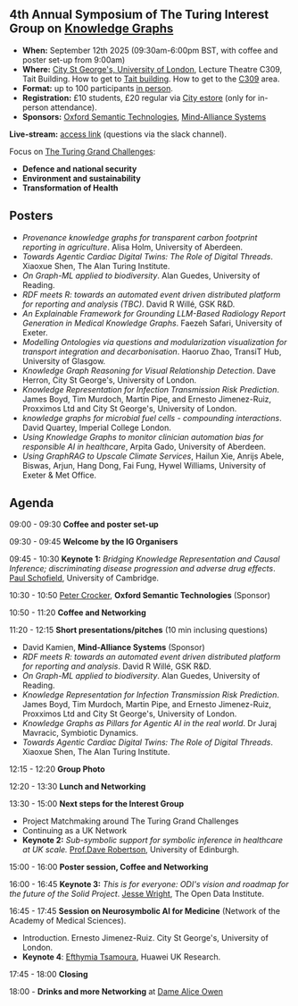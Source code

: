 ## 4th Annual Symposium of The Turing Interest Group on [Knowledge Graphs](https://www.turing.ac.uk/research/interest-groups/knowledge-graphs)

- **When:** September 12th 2025 (09:30am-6:00pm BST, with coffee and poster set-up from 9:00am)
- **Where:** [City St George's, University of London](https://www.citystgeorges.ac.uk/), Lecture Theatre C309, Tait Building. How to get to [Tait building](https://goo.gl/maps/DkxQcdR5fSyuy1hy9). How to get to the [C309](https://bit.ly/symposium-video-getting-to-c309) area.
- **Format:** up to 100 participants <ins>in person</ins>. 
- **Registration:** £10 students, £20 regular via [City estore](https://www.citystgeorges.ac.uk/news-and-events/events/2025/september/4th-annual-symposium-of-the-turing-interest-group-on-knowledge-graphs) (only for in-person attendance).
- **Sponsors:** [Oxford Semantic Technologies](https://www.oxfordsemantic.tech/), [Mind-Alliance Systems](https://www.mind-alliance.com/)
<!--- **Photos:** TBA -->
<!-- **Call for presentations and posters:** (now closed)
  - [Poster presentation and potential sponsorship from industry](https://forms.gle/8M8Je79aHuz9Abb48) (please reach for additional details).
  - [Poster presentation from academia](https://forms.gle/aYktpvP6CurTyzhMA).
-->
**Live-stream:** [access link](https://echo360.org.uk/section/88ad5e90-d7d6-4b75-92b6-6b31bd706def/public) (questions via the slack channel).


Focus on [The Turing Grand Challenges](https://www.turing.ac.uk/research):
- **Defence and national security**
- **Environment and sustainability**
- **Transformation of Health**


## Posters
- *Provenance knowledge graphs for transparent carbon footprint reporting in agriculture*. Alisa Holm, University of Aberdeen.
- *Towards Agentic Cardiac Digital Twins: The Role of Digital Threads*. Xiaoxue Shen, The Alan Turing Institute.
- *On Graph-ML applied to biodiversity*. Alan Guedes, University of Reading.
- *RDF meets R: towards an automated event driven distributed platform for reporting and analysis (TBC)*. David R Willé, GSK R&D.
- *An Explainable Framework for Grounding LLM-Based Radiology Report Generation in Medical Knowledge Graphs*. Faezeh Safari, University of Exeter.
- *Modelling Ontologies via questions and modularization visualization for transport integration and decarbonisation*. Haoruo Zhao, TransiT Hub, University of Glasgow.
- *Knowledge Graph Reasoning for Visual Relationship Detection*. Dave Herron, City St George's, University of London.
- *Knowledge Representation for Infection Transmission Risk Prediction*. James Boyd, Tim Murdoch, Martin Pipe, and Ernesto Jimenez-Ruiz, Proxximos Ltd and City St George's, University of London.
- *knowledge graphs for microbial fuel cells - compounding interactions*. David Quartey, Imperial College London.
- *Using Knowledge Graphs to monitor clinician automation bias for responsible AI in healthcare*, Arpita Gado, University of Aberdeen.
- *Using GraphRAG to Upscale Climate Services*, Hailun Xie, Anrijs Abele, Biswas, Arjun, Hang Dong, Fai Fung, Hywel Williams, University of Exeter & Met Office.

## Agenda

09:00 - 09:30 **Coffee and poster set-up**

09:30 - 09:45 **Welcome by the IG Organisers**

09:45 - 10:30 **Keynote 1:** *Bridging Knowledge Representation and Causal Inference; discriminating disease progression and adverse drug effects*. [Paul Schofield](https://www.pdn.cam.ac.uk/directory/paul-schofield), University of Cambridge.

10:30 - 10:50 [Peter Crocker](https://www.linkedin.com/in/peter-crocker/), **Oxford Semantic Technologies** (Sponsor)

10:50 - 11:20 **Coffee and Networking**

11:20 - 12:15 **Short presentations/pitches** (10 min inclusing questions)
- David Kamien,  **Mind-Alliance Systems** (Sponsor)
- *RDF meets R: towards an automated event driven distributed platform for reporting and analysis*. David R Willé, GSK R&D.
- *On Graph-ML applied to biodiversity*. Alan Guedes, University of Reading.
- *Knowledge Representation for Infection Transmission Risk Prediction*. James Boyd, Tim Murdoch, Martin Pipe, and Ernesto Jimenez-Ruiz, Proxximos Ltd and City St George's, University of London.
- *Knowledge Graphs as Pillars for Agentic AI in the real world*. Dr Juraj Mavracic, Symbiotic Dynamics.
- *Towards Agentic Cardiac Digital Twins: The Role of Digital Threads*. Xiaoxue Shen, The Alan Turing Institute.

12:15 - 12:20 **Group Photo**

12:20 - 13:30 **Lunch and Networking**

13:30 - 15:00 **Next steps for the Interest Group**
- Project Matchmaking around The Turing Grand Challenges
- Continuing as a UK Network
- **Keynote 2:** *Sub-symbolic support for symbolic inference in healthcare at UK scale.* [Prof.Dave Robertson](https://edwebprofiles.ed.ac.uk/profile/dave-robertson), University of Edinburgh.

<!--14:45 - 15:15 Project Matchmaking around The Turing Grand Challenges
<!-- - Support for seed-corn projects in the area of KGs and ontologies and their applications (GCHQ). Nigel D -->

15:00 - 16:00 **Poster session, Coffee and Networking**

16:00 - 16:45 **Keynote 3:** *This is for everyone: ODI's vision and roadmap for the future of the Solid Project*. [Jesse Wright](https://theodi.org/profile/jesse-wright/), The Open Data Institute.

<!--16:15 - 16:45 Project Matchmaking around The Turing Grand Challenges (Presentation from Groups)-->

16:45 - 17:45 **Session on Neurosymbolic AI for Medicine** (Network of the Academy of Medical Sciences).
- Introduction. Ernesto Jimenez-Ruiz. City St George's, University of London.
- **Keynote 4**: [Efthymia Tsamoura](https://tsamoura.github.io/), Huawei UK Research.

17:45 - 18:00 **Closing**

18:00 - **Drinks and more Networking** at [Dame Alice Owen](https://maps.app.goo.gl/JFGwGSVFZFFf9LQa6)

<!--
<br>
<p align="center">
<img src="https://raw.githubusercontent.com/turing-knowledge-graphs/meet-ups/main/poster-2nd-symposium-ig-kg.png" width="550" alt="Symposium">
</p>
-->


